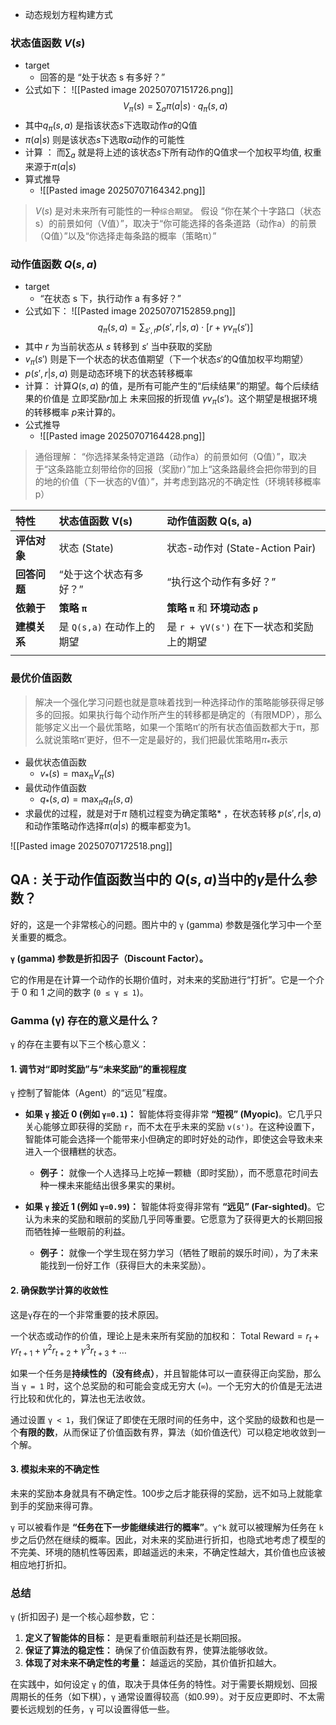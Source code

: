 * 动态规划方程构建方式
### 状态值函数 $V(s)$
* target
	* 回答的是 “处于状态 s 有多好？”
* 公式如下： 
![[Pasted image 20250707151726.png]]
$$V_{\pi}(s) = \sum_a \pi(a | s) \cdot q_{\pi}(s, a)$$
* 其中$q_{\pi}(s, a)$ 是指该状态$s$下选取动作$a$的Q值
* $\pi(a | s)$ 则是该状态$s$下选取$a$动作的可能性
* 计算 ： 而$\sum_{a}$ 就是将上述的该状态$s$下所有动作的Q值求一个加权平均值, 权重来源于$\pi(a | s)$ 
* 算式推导
	* ![[Pasted image 20250707164342.png]]
> $V(s)$ 是对未来所有可能性的一种`综合期望`。 假设 “你在某个十字路口（状态s）的前景如何（V值）”，取决于“你可能选择的各条道路（动作a）的前景（Q值）”以及“你选择走每条路的概率（策略π）”


### 动作值函数 $Q(s, a)$ 
* target
	* “在状态 s 下，执行动作 a 有多好？”
* 公式如下： 
![[Pasted image 20250707152859.png]]
$$q_{\pi}(s, a) = \sum_{s', r} p(s', r|s, a)\cdot[r+\gamma v_{\pi}(s') ]$$
* 其中 $r$ 为当前状态从 $s$ 转移到 $s'$ 当中获取的奖励
* $v_{\pi}(s')$ 则是下一个状态的状态值期望（下一个状态$s'$的Q值加权平均期望）
* $p(s', r|s, a)$ 则是动态环境下的状态转移概率
* 计算： 计算$Q(s, a)$ 的值，是所有可能产生的“后续结果”的期望。每个后续结果的价值是 立即奖励$r$加上 未来回报的折现值 $\gamma v_π(s')$。这个期望是根据环境的转移概率 $p$来计算的。
* 公式推导
	* ![[Pasted image 20250707164428.png]] 
> 通俗理解： “你选择某条特定道路（动作a）的前景如何（Q值）”，取决于“这条路能立刻带给你的回报（奖励r）”加上“这条路最终会把你带到的目的地的价值（下一状态的V值）”，并考虑到路况的不确定性（环境转移概率p）

| 特性       | **状态值函数 V(s)**     | **动作值函数 Q(s, a)**           |
| :------- | :----------------- | :-------------------------- |
| **评估对象** | 状态 (State)         | 状态-动作对 (State-Action Pair)  |
| **回答问题** | “处于这个状态有多好？”       | “执行这个动作有多好？”                |
| **依赖于**  | **策略 `π`**         | **策略 `π`** 和 **环境动态 `p`**   |
| **建模关系** | 是 `Q(s,a)` 在动作上的期望 | 是 `r + γV(s')` 在下一状态和奖励上的期望 |
|          |                    |                             |

### 最优价值函数
> 解决一个强化学习问题也就是意味着找到一种选择动作的策略能够获得足够多的回报。如果执行每个动作所产生的转移都是确定的（有限MDP），那么能够定义出一个最优策略，如果一个策略π′的所有状态值函数都大于π，那么就说策略π′更好，但不一定是最好的，我们把最优策略用$\pi_{*}$表示
* 最优状态值函数
	* $v_{*}(s) = \max_{\pi} V_{\pi}(s)$ 
* 最优动作值函数
	* $q_{*}(s, a)=\max_{\pi}q_{\pi}(s, a)$  
* 求最优的过程，就是对于$\pi$ 随机过程变为确定策略$*$ ，在状态转移 $p(s', r|s, a)$和动作策略动作选择$\pi(a | s)$ 的概率都变为1。

![[Pasted image 20250707172518.png]]


## QA : 关于动作值函数当中的 $Q(s, a)$当中的$\gamma$是什么参数？
好的，这是一个非常核心的问题。图片中的 `γ` (gamma) 参数是强化学习中一个至关重要的概念。

**`γ` (gamma) 参数是折扣因子（Discount Factor）。**

它的作用是在计算一个动作的长期价值时，对未来的奖励进行“打折”。它是一个介于 0 和 1 之间的数字 (`0 ≤ γ ≤ 1`)。
### Gamma (γ) 存在的意义是什么？

`γ` 的存在主要有以下三个核心意义：

#### 1. 调节对“即时奖励”与“未来奖励”的重视程度

`γ` 控制了智能体（Agent）的“远见”程度。

*   **如果 `γ` 接近 0 (例如 `γ=0.1`)：**
    智能体将变得非常 **“短视” (Myopic)**。它几乎只关心能够立即获得的奖励 `r`，而不太在乎未来的奖励 `v(s')`。在这种设置下，智能体可能会选择一个能带来小但确定的即时好处的动作，即使这会导致未来进入一个很糟糕的状态。
    *   **例子：** 就像一个人选择马上吃掉一颗糖（即时奖励），而不愿意花时间去种一棵未来能结出很多果实的果树。

*   **如果 `γ` 接近 1 (例如 `γ=0.99`)：**
    智能体将变得非常有 **“远见” (Far-sighted)**。它认为未来的奖励和眼前的奖励几乎同等重要。它愿意为了获得更大的长期回报而牺牲掉一些眼前的利益。
    *   **例子：** 就像一个学生现在努力学习（牺牲了眼前的娱乐时间），为了未来能找到一份好工作（获得巨大的未来奖励）。

#### 2. 确保数学计算的收敛性

这是`γ`存在的一个非常重要的技术原因。

一个状态或动作的价值，理论上是未来所有奖励的加权和：
$\text{Total Reward} = r_t + \gamma r_{t+1} + \gamma^2 r_{t+2} + \gamma^3 r_{t+3} + \dots$

如果一个任务是**持续性的（没有终点）**，并且智能体可以一直获得正向奖励，那么当 `γ = 1` 时，这个总奖励的和可能会变成无穷大 (`∞`)。一个无穷大的价值是无法进行比较和优化的，算法也无法收敛。

通过设置 `γ < 1`，我们保证了即使在无限时间的任务中，这个奖励的级数和也是一个**有限的数**，从而保证了价值函数有界，算法（如价值迭代）可以稳定地收敛到一个解。

#### 3. 模拟未来的不确定性

未来的奖励本身就具有不确定性。100步之后才能获得的奖励，远不如马上就能拿到手的奖励来得可靠。

`γ` 可以被看作是 **“任务在下一步能继续进行的概率”**。`γ^k` 就可以被理解为任务在 `k` 步之后仍然在继续的概率。因此，对未来的奖励进行折扣，也隐式地考虑了模型的不完美、环境的随机性等因素，即越遥远的未来，不确定性越大，其价值也应该被相应地打折扣。

### 总结

`γ` (折扣因子) 是一个核心超参数，它：

1.  **定义了智能体的目标：** 是更看重眼前利益还是长期回报。
2.  **保证了算法的稳定性：** 确保了价值函数有界，使算法能够收敛。
3.  **体现了对未来不确定性的考量：** 越遥远的奖励，其价值折扣越大。

在实践中，如何设定 `γ` 的值，取决于具体任务的特性。对于需要长期规划、回报周期长的任务（如下棋），`γ` 通常设置得较高（如0.99）。对于反应更即时、不太需要长远规划的任务，`γ` 可以设置得低一些。